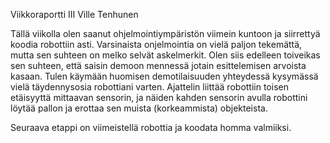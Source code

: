 ﻿Viikkoraportti III
Ville Tenhunen

Tällä viikolla olen saanut ohjelmointiympäristön viimein kuntoon ja siirrettyä koodia robottiin asti. Varsinaista onjelmointia on vielä paljon tekemättä, mutta sen suhteen on melko selvät askelmerkit. Olen siis edelleen toiveikas sen suhteen, että saisin demoon mennessä jotain esittelemisen arvoista kasaan. Tulen käymään huomisen demotilaisuuden yhteydessä kysymässä vielä täydennysosia robottiani varten. Ajattelin liittää robottiin toisen etäisyyttä mittaavan sensorin, ja näiden kahden sensorin avulla robottini löytää pallon ja erottaa sen muista (korkeammista) objekteista. 

Seuraava etappi on viimeistellä robottia ja koodata homma valmiiksi.

